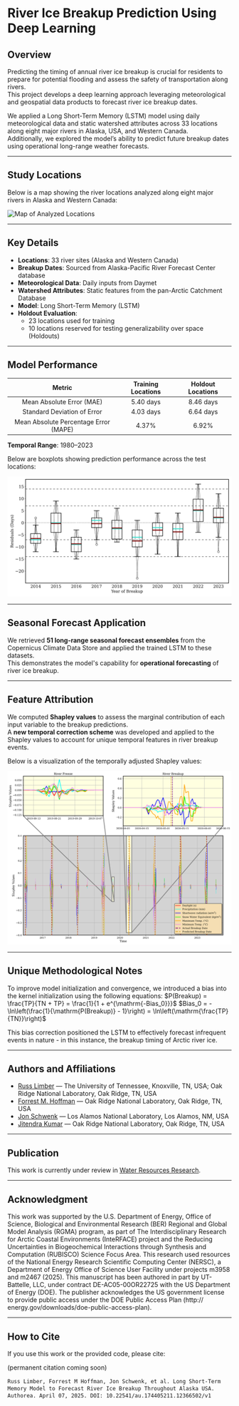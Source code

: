# River Ice Breakup Prediction Using Deep Learning

## Overview

Predicting the timing of annual river ice breakup is crucial for residents to prepare for potential flooding and assess the safety of transportation along rivers.  
This project develops a deep learning approach leveraging meteorological and geospatial data products to forecast river ice breakup dates.

We applied a Long Short-Term Memory (LSTM) model using daily meteorological data and static watershed attributes across 33 locations along eight major rivers in Alaska, USA, and Western Canada.  
Additionally, we explored the model’s ability to predict future breakup dates using operational long-range weather forecasts.

---

## Study Locations

Below is a map showing the river locations analyzed along eight major rivers in Alaska and Western Canada:

![Map of Analyzed Locations](./.images/map_of_AK.png)

---

## Key Details

- **Locations**: 33 river sites (Alaska and Western Canada) 
- **Breakup Dates**: Sourced from Alaska-Pacific River Forecast Center database  
- **Meteorological Data**: Daily inputs from Daymet  
- **Watershed Attributes**: Static features from the pan-Arctic Catchment Database  
- **Model**: Long Short-Term Memory (LSTM)  
- **Holdout Evaluation**:  
  - 23 locations used for training  
  - 10 locations reserved for testing generalizability over space (Holdouts)

---

## Model Performance

| Metric | Training Locations | Holdout Locations |
|:------:|:------------------:|:-----------------:|
| Mean Absolute Error (MAE) | 5.40 days | 8.46 days |
| Standard Deviation of Error | 4.03 days | 6.64 days |
| Mean Absolute Percentage Error (MAPE) | 4.37% | 6.92% |

**Temporal Range**: 1980–2023  

Below are boxplots showing prediction performance across the test locations:

![Boxplots of Test Site Results](./.images/boxplots_23_sites_paper.png)

---

## Seasonal Forecast Application

We retrieved **51 long-range seasonal forecast ensembles** from the Copernicus Climate Data Store and applied the trained LSTM to these datasets.  
This demonstrates the model's capability for **operational forecasting** of river ice breakup.

---

## Feature Attribution

We computed **Shapley values** to assess the marginal contribution of each input variable to the breakup predictions.  
A **new temporal correction scheme** was developed and applied to the Shapley values to account for unique temporal features in river breakup events.

Below is a visualization of the temporally adjusted Shapley values:

![Temporally Adjusted Shapley Values](./.images/Shapley_values_zoom_in_plots.png)

---

## Unique Methodological Notes

To improve model initialization and convergence, we introduced a bias into the kernel initialization using the following equations:
$P(Breakup) = \frac{TP}{TN + TP} = \frac{1}{1 + e^{\mathrm{-Bias_0}}}$
$Bias_0 = -\ln\left(\frac{1}{\mathrm{P(Breakup)} - 1}\right) = \ln\left(\mathrm{\frac{TP}{TN}}\right)$

This bias correction positioned the LSTM to effectively forecast infrequent events in nature - in this instance, the breakup timing of Arctic river ice.

---

## Authors and Affiliations

- [Russ Limber](https://www.ornl.gov/staff-profile/russell-limber) — The University of Tennessee, Knoxville, TN, USA; Oak Ridge National Laboratory, Oak Ridge, TN, USA
- [Forrest M. Hoffman](https://www.ornl.gov/staff-profile/forrest-hoffman) — Oak Ridge National Laboratory, Oak Ridge, TN, USA
- [Jon Schwenk](https://laro.lanl.gov/esploro/profile/jonathan_schwenk/output/all?institution=01LANL_INST) — Los Alamos National Laboratory, Los Alamos, NM, USA
- [Jitendra Kumar](https://www.ornl.gov/staff-profile/jitendra-kumar) — Oak Ridge National Laboratory, Oak Ridge, TN, USA

---

## Publication

This work is currently under review in [Water Resources Research](https://www.authorea.com/users/809484/articles/1283660-long-short-term-memory-model-to-forecast-river-ice-breakup-throughout-alaska-usa).

---

## Acknowledgment

This work was supported by the U.S. Department of Energy, Office of Science, Biological and 
Environmental Research (BER) Regional and Global Model Analysis (RGMA) program, as part of The 
Interdisciplinary Research for Arctic Coastal Environments (InteRFACE) project and the Reducing 
Uncertainties in Biogeochemical Interactions through Synthesis and Computation (RUBISCO) 
Science Focus Area. This research used resources of the National Energy Research Scientific 
Computing Center (NERSC), a Department of Energy Office of Science User Facility under projects 
m3958 and m2467 (2025). This manuscript has been authored in part by UT-Battelle, LLC, under 
contract DE-AC05-00OR22725 with the US Department of Energy (DOE). The publisher acknowledges 
the US government license to provide public access under the DOE Public Access Plan (http://
energy.gov/downloads/doe-public-access-plan).

---

## How to Cite

If you use this work or the provided code, please cite:

<!-- **Bibtex**:
```bibtex
@INPROCEEDINGS{Limber2024,
	author={Limber, Russ and Hargrove, William W. and Hoffman, Forrest M. and Kumar, Jitendra},
	booktitle={2024 IEEE International Conference on Big Data (BigData)}, 
	title={Forecast of Wildfire Potential Across California USA Using a Transformer}, 
	year={2024},
	volume={},
	number={},
	pages={4342-4350},
	keywords={Surveys;Wildfires;Normalized difference vegetation index;Geology;Weather forecasting;Predictive models;Transformers;Fuels;Indexes;MODIS;transformer;residual connection;wildfires;time series;remote sensing},
	doi={10.1109/BigData62323.2024.10825778}}
``` -->
(permanent citation coming soon)
```
Russ Limber, Forrest M Hoffman, Jon Schwenk, et al. Long Short-Term Memory Model to Forecast River Ice Breakup Throughout Alaska USA. Authorea. April 07, 2025. DOI: 10.22541/au.174405211.12366502/v1
```


